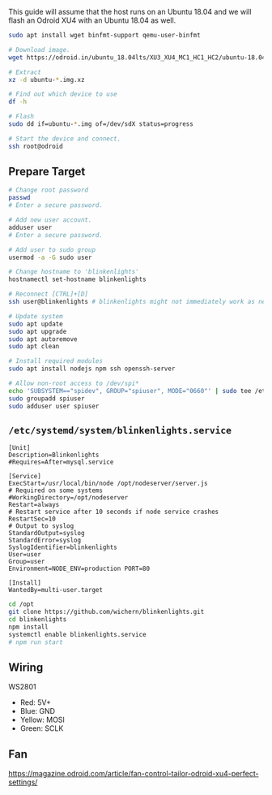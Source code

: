This guide will assume that the host runs on an Ubuntu 18.04 and we will flash an Odroid XU4 with an Ubuntu 18.04 as well.

```bash
sudo apt install wget binfmt-support qemu-user-binfmt
```

```bash
# Download image.
wget https://odroid.in/ubuntu_18.04lts/XU3_XU4_MC1_HC1_HC2/ubuntu-18.04.1-4.14-minimal-odroid-xu4-20181203.img.xz

# Extract
xz -d ubuntu-*.img.xz

# Find out which device to use
df -h

# Flash
sudo dd if=ubuntu-*.img of=/dev/sdX status=progress

# Start the device and connect.
ssh root@odroid
```

## Prepare Target

```bash
# Change root password
passwd
# Enter a secure password.

# Add new user account.
adduser user
# Enter a secure password.

# Add user to sudo group
usermod -a -G sudo user

# Change hostname to 'blinkenlights'
hostnamectl set-hostname blinkenlights

# Reconnect [CTRL]+[D]
ssh user@blinkenlights # blinkenlights might not immediately work as new hostname.

# Update system
sudo apt update
sudo apt upgrade
sudo apt autoremove
sudo apt clean

# Install required modules
sudo apt install nodejs npm ssh openssh-server

# Allow non-root access to /dev/spi*
echo 'SUBSYSTEM=="spidev", GROUP="spiuser", MODE="0660"' | sudo tee /etc/udev/rules.d/50-spi.rules > /dev/null
sudo groupadd spiuser
sudo adduser user spiuser
```

## `/etc/systemd/system/blinkenlights.service`
```
[Unit]
Description=Blinkenlights
#Requires=After=mysql.service

[Service]
ExecStart=/usr/local/bin/node /opt/nodeserver/server.js
# Required on some systems
#WorkingDirectory=/opt/nodeserver
Restart=always
# Restart service after 10 seconds if node service crashes
RestartSec=10
# Output to syslog
StandardOutput=syslog
StandardError=syslog
SyslogIdentifier=blinkenlights
User=user
Group=user
Environment=NODE_ENV=production PORT=80

[Install]
WantedBy=multi-user.target
```

```bash
cd /opt
git clone https://github.com/wichern/blinkenlights.git
cd blinkenlights
npm install
systemctl enable blinkenlights.service
# npm run start
```

## Wiring

WS2801
* Red: 5V+
* Blue: GND
* Yellow: MOSI
* Green: SCLK

## Fan

https://magazine.odroid.com/article/fan-control-tailor-odroid-xu4-perfect-settings/